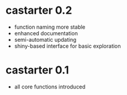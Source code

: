 # castarter 0.2

- function naming more stable
- enhanced documentation
- semi-automatic updating
- shiny-based interface for basic exploration

# castarter 0.1

- all core functions introduced
